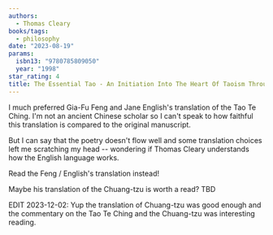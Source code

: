 ```yaml
---
authors:
  - Thomas Cleary
books/tags:
  - philosophy
date: "2023-08-19"
params:
  isbn13: "9780785809050"
  year: "1998"
star_rating: 4
title: The Essential Tao - An Initiation Into The Heart Of Taoism Through The Authentic Tao Te Ching And The Inner Teachings Of Chuang-Tzu
---
```


I much preferred Gia-Fu Feng and Jane English's translation of the Tao Te Ching. I'm not an ancient Chinese scholar so I can't speak to how faithful this translation is compared to the original manuscript.

But I can say that the poetry doesn't flow well and some translation choices left me scratching my head -- wondering if Thomas Cleary understands how the English language works.

<!--more-->

Read the Feng / English's translation instead!

Maybe his translation of the Chuang-tzu is worth a read? TBD

EDIT 2023-12-02: Yup the translation of Chuang-tzu was good enough and the commentary on the Tao Te Ching and the Chuang-tzu was interesting reading.
